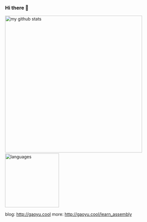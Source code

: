 ### Hi there 👋

<p align="left">
  <img src="https://github-readme-stats.vercel.app/api?username=gaoyuexit&show_icons=true&theme=cobalt" alt="my github stats" width="450"/>&nbsp;
  <img src="https://github-readme-stats.vercel.app/api/top-langs/?username=gaoyuexit&layout=compact&theme=cobalt" alt="languages" height="177">
</p>

blog: http://gaoyu.cool
more: http://gaoyu.cool/learn_assembly

<!--
**gaoyuexit/gaoyuexit** is a ✨ _special_ ✨ repository because its `README.md` (this file) appears on your GitHub profile.

Here are some ideas to get you started:

- 🔭 I’m currently working on ...
- 🌱 I’m currently learning ...
- 👯 I’m looking to collaborate on ...
- 🤔 I’m looking for help with ...
- 💬 Ask me about ...
- 📫 How to reach me: ...
- 😄 Pronouns: ...
- ⚡ Fun fact: ...
-->
